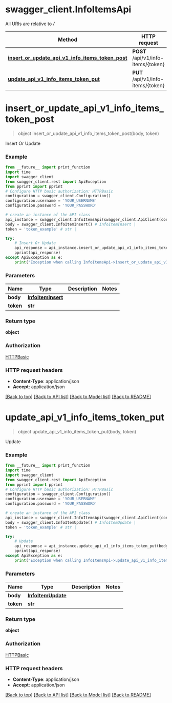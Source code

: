 # swagger_client.InfoItemsApi

All URIs are relative to */*

Method | HTTP request | Description
------------- | ------------- | -------------
[**insert_or_update_api_v1_info_items_token_post**](InfoItemsApi.md#insert_or_update_api_v1_info_items_token_post) | **POST** /api/v1/info-items/{token} | Insert Or Update
[**update_api_v1_info_items_token_put**](InfoItemsApi.md#update_api_v1_info_items_token_put) | **PUT** /api/v1/info-items/{token} | Update

# **insert_or_update_api_v1_info_items_token_post**
> object insert_or_update_api_v1_info_items_token_post(body, token)

Insert Or Update

### Example
```python
from __future__ import print_function
import time
import swagger_client
from swagger_client.rest import ApiException
from pprint import pprint
# Configure HTTP basic authorization: HTTPBasic
configuration = swagger_client.Configuration()
configuration.username = 'YOUR_USERNAME'
configuration.password = 'YOUR_PASSWORD'

# create an instance of the API class
api_instance = swagger_client.InfoItemsApi(swagger_client.ApiClient(configuration))
body = swagger_client.InfoItemInsert() # InfoItemInsert | 
token = 'token_example' # str | 

try:
    # Insert Or Update
    api_response = api_instance.insert_or_update_api_v1_info_items_token_post(body, token)
    pprint(api_response)
except ApiException as e:
    print("Exception when calling InfoItemsApi->insert_or_update_api_v1_info_items_token_post: %s\n" % e)
```

### Parameters

Name | Type | Description  | Notes
------------- | ------------- | ------------- | -------------
 **body** | [**InfoItemInsert**](InfoItemInsert.md)|  | 
 **token** | **str**|  | 

### Return type

**object**

### Authorization

[HTTPBasic](../README.md#HTTPBasic)

### HTTP request headers

 - **Content-Type**: application/json
 - **Accept**: application/json

[[Back to top]](#) [[Back to API list]](../README.md#documentation-for-api-endpoints) [[Back to Model list]](../README.md#documentation-for-models) [[Back to README]](../README.md)

# **update_api_v1_info_items_token_put**
> object update_api_v1_info_items_token_put(body, token)

Update

### Example
```python
from __future__ import print_function
import time
import swagger_client
from swagger_client.rest import ApiException
from pprint import pprint
# Configure HTTP basic authorization: HTTPBasic
configuration = swagger_client.Configuration()
configuration.username = 'YOUR_USERNAME'
configuration.password = 'YOUR_PASSWORD'

# create an instance of the API class
api_instance = swagger_client.InfoItemsApi(swagger_client.ApiClient(configuration))
body = swagger_client.InfoItemUpdate() # InfoItemUpdate | 
token = 'token_example' # str | 

try:
    # Update
    api_response = api_instance.update_api_v1_info_items_token_put(body, token)
    pprint(api_response)
except ApiException as e:
    print("Exception when calling InfoItemsApi->update_api_v1_info_items_token_put: %s\n" % e)
```

### Parameters

Name | Type | Description  | Notes
------------- | ------------- | ------------- | -------------
 **body** | [**InfoItemUpdate**](InfoItemUpdate.md)|  | 
 **token** | **str**|  | 

### Return type

**object**

### Authorization

[HTTPBasic](../README.md#HTTPBasic)

### HTTP request headers

 - **Content-Type**: application/json
 - **Accept**: application/json

[[Back to top]](#) [[Back to API list]](../README.md#documentation-for-api-endpoints) [[Back to Model list]](../README.md#documentation-for-models) [[Back to README]](../README.md)

